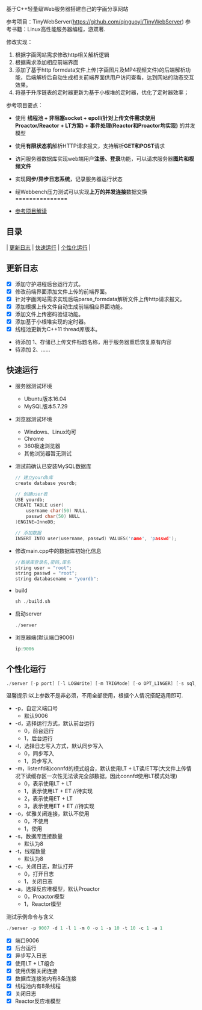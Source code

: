 

基于C++轻量级Web服务器搭建自己的字画分享网站

参考项目：TinyWebServer(https://github.com/qinguoyi/TinyWebServer)
参考书籍：Linux高性能服务器编程，游双著.

修改实现：
1. 根据字画网站需求修改http相关解析逻辑
2. 根据需求添加相应前端界面
3. 添加了基于http formdata文件上传(字画图片及MP4视频文件)的后端解析功能，后端解析后自动生成相关前端界面供用户访问查看，达到网站的动态交互效果。
4. 将基于升序链表的定时器更新为基于小根堆的定时器，优化了定时器效率；

参考项目要点：
* 使用 **线程池 + 非阻塞socket + epoll(针对上传文件需求使用Proactor/Reactor + LT方案) + 事件处理(Reactor和Proactor均实现)** 的并发模型
* 使用**有限状态机**解析HTTP请求报文，支持解析**GET和POST**请求
* 访问服务器数据库实现web端用户**注册、登录**功能，可以请求服务器**图片和视频文件**
* 实现**同步/异步日志系统**，记录服务器运行状态
* 经Webbench压力测试可以实现**上万的并发连接**数据交换
===============

* [参考项目解读](https://mp.weixin.qq.com/mp/appmsgalbum?__biz=MzAxNzU2MzcwMw==&action=getalbum&album_id=1339230165934882817&scene=173&from_msgid=2649274431&from_itemidx=1&count=3&nolastread=1#wechat_redirect)


目录
-----

| [更新日志](#更新日志) | [快速运行](#快速运行) | [个性化运行](#个性化运行) |




更新日志
-------
- [x] 添加守护进程后台运行方式。
- [x] 修改前端界面添加文件上传的前端界面。
- [x] 针对字画网站需求实现后端parse_formdata解析文件上传http请求报文。
- [x] 添加根据上传文件自动生成前端相应界面功能。
- [x] 添加文件上传密码验证功能。
- [x] 添加基于小根堆实现的定时器。
- [x] 线程池更新为C++11 thread库版本。
- 待添加   1、存储已上传文件标题名称，用于服务器重启恢复原有内容
- 待添加   2、......


快速运行
------------
* 服务器测试环境
	* Ubuntu版本16.04
	* MySQL版本5.7.29
* 浏览器测试环境
	* Windows、Linux均可
	* Chrome
	* 360极速浏览器
	* 其他浏览器暂无测试

* 测试前确认已安装MySQL数据库

    ```C++
    // 建立yourdb库
    create database yourdb;

    // 创建user表
    USE yourdb;
    CREATE TABLE user(
        username char(50) NULL,
        passwd char(50) NULL
    )ENGINE=InnoDB;

    // 添加数据
    INSERT INTO user(username, passwd) VALUES('name', 'passwd');
    ```

* 修改main.cpp中的数据库初始化信息

    ```C++
    //数据库登录名,密码,库名
    string user = "root";
    string passwd = "root";
    string databasename = "yourdb";
    ```

* build

    ```C++
    sh ./build.sh
    ```

* 启动server

    ```C++
    ./server
    ```

* 浏览器端(默认端口9006)

    ```C++
    ip:9006
    ```

个性化运行
------

```C++
./server [-p port] [-l LOGWrite] [-m TRIGMode] [-o OPT_LINGER] [-s sql_num] [-t thread_num] [-c close_log] [-a actor_model] [-d start_ground] 
```

温馨提示:以上参数不是非必须，不用全部使用，根据个人情况搭配选用即可.

* -p，自定义端口号
	* 默认9006
* -d，选择运行方式，默认前台运行
	* 0，前台运行
	* 1，后台运行
* -l，选择日志写入方式，默认同步写入
	* 0，同步写入
	* 1，异步写入
* -m，listenfd和connfd的模式组合，默认使用LT + LT读/ET写(大文件上传情况下读缓存区一次性无法读完全部数据，因此connfd使用LT模式处理)
	* 0，表示使用LT + LT
	* 1，表示使用LT + ET  //待实现
    * 2，表示使用ET + LT
    * 3，表示使用ET + ET  //待实现
* -o，优雅关闭连接，默认不使用
	* 0，不使用
	* 1，使用
* -s，数据库连接数量
	* 默认为8
* -t，线程数量
	* 默认为8
* -c，关闭日志，默认打开
	* 0，打开日志
	* 1，关闭日志
* -a，选择反应堆模型，默认Proactor
	* 0，Proactor模型
	* 1，Reactor模型


测试示例命令与含义

```C++
./server -p 9007 -d 1 -l 1 -m 0 -o 1 -s 10 -t 10 -c 1 -a 1
```

- [x] 端口9006
- [x] 后台运行
- [x] 异步写入日志
- [x] 使用LT + LT组合
- [x] 使用优雅关闭连接
- [x] 数据库连接池内有8条连接
- [x] 线程池内有8条线程
- [x] 关闭日志
- [x] Reactor反应堆模型